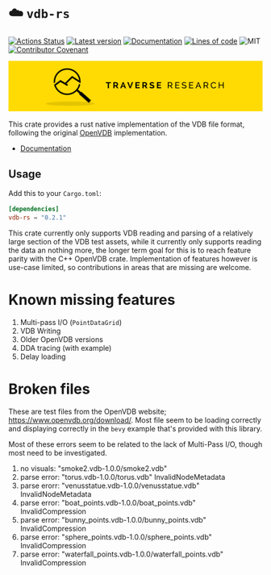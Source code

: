 ☁️ `vdb-rs`
========

[![Actions Status](https://github.com/Traverse-Research/vdb-rs/workflows/Continuous%20integration/badge.svg)](https://github.com/Traverse-Research/vdb-rs/actions)
[![Latest version](https://img.shields.io/crates/v/vdb-rs.svg)](https://crates.io/crates/vdb-rs)
[![Documentation](https://docs.rs/vdb-rs/badge.svg)](https://docs.rs/vdb-rs)
[![Lines of code](https://tokei.rs/b1/github/Traverse-Research/vdb-rs)](https://github.com/Traverse-Research/vdb-rs)
![MIT](https://img.shields.io/badge/license-MIT-blue.svg)
[![Contributor Covenant](https://img.shields.io/badge/contributor%20covenant-v1.4%20adopted-ff69b4.svg)](../master/CODE_OF_CONDUCT.md)

[![Banner](banner.png)](https://traverseresearch.nl)

This crate provides a rust native implementation of the VDB file format, following the original [OpenVDB](https://github.com/AcademySoftwareFoundation/openvdb) implementation.

- [Documentation](https://docs.rs/vdb-rs)

## Usage

Add this to your `Cargo.toml`:

```toml
[dependencies]
vdb-rs = "0.2.1"
```

This crate currently only supports VDB reading and parsing of a relatively large section of the VDB test assets, while it currently
only supports reading the data an nothing more, the longer term goal for this is to reach feature parity with the C++ OpenVDB crate.
Implementation of features however is use-case limited, so contributions in areas that are missing are welcome.

# Known missing features

1. Multi-pass I/O (`PointDataGrid`)
1. VDB Writing
1. Older OpenVDB versions
1. DDA tracing (with example)
1. Delay loading

# Broken files

These are test files from the OpenVDB website; <https://www.openvdb.org/download/>. Most file seem to be loading correctly
and displaying correctly in the `bevy` example that's provided with this library.

Most of these errors seem to be related to the lack of Multi-Pass I/O, though most need to be investigated.

1. no visuals: "smoke2.vdb-1.0.0/smoke2.vdb"
1. parse error: "torus.vdb-1.0.0/torus.vdb" InvalidNodeMetadata
1. parse erorr: "venusstatue.vdb-1.0.0/venusstatue.vdb" InvalidNodeMetadata
1. parse error: "boat_points.vdb-1.0.0/boat_points.vdb" InvalidCompression
1. parse error: "bunny_points.vdb-1.0.0/bunny_points.vdb" InvalidCompression
1. parse error: "sphere_points.vdb-1.0.0/sphere_points.vdb" InvalidCompression
1. parse error: "waterfall_points.vdb-1.0.0/waterfall_points.vdb" InvalidCompression
